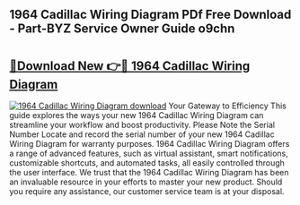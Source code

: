## 1964 Cadillac Wiring Diagram PDf Free Download - Part-BYZ Service Owner Guide o9chn

# <h2><a href="http://dfnciu.blite.top/?on=1964+Cadillac+Wiring+Diagram">🔗Download New 👉🔴 1964 Cadillac Wiring Diagram</a></h2>

[![1964 Cadillac Wiring Diagram download](https://i.imgur.com/lujVjoI.png)](http://dfnciu.blite.top/?on=1964+Cadillac+Wiring+Diagram)
Your Gateway to Efficiency This guide explores the ways your new 1964 Cadillac Wiring Diagram can streamline your workflow and boost productivity. Please Note the Serial Number Locate and record the serial number of your new 1964 Cadillac Wiring Diagram for warranty purposes. 1964 Cadillac Wiring Diagram offers a range of advanced features, such as virtual assistant, smart notifications, customizable shortcuts, and automated tasks, all easily controlled through the user interface. We trust that the 1964 Cadillac Wiring Diagram has been an invaluable resource in your efforts to master your new product. Should you require any assistance, our customer service team is at your disposal.
